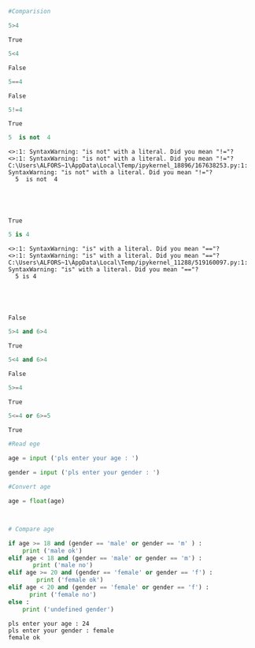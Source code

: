 ```python
#Comparision
```


```python
5>4
```




    True




```python
5<4
```




    False




```python
5==4
```




    False




```python
5!=4
```




    True




```python
5  is not  4
```

    <>:1: SyntaxWarning: "is not" with a literal. Did you mean "!="?
    <>:1: SyntaxWarning: "is not" with a literal. Did you mean "!="?
    C:\Users\ALFORS~1\AppData\Local\Temp/ipykernel_18896/167638253.py:1: SyntaxWarning: "is not" with a literal. Did you mean "!="?
      5  is not  4
    




    True




```python
5 is 4 
```

    <>:1: SyntaxWarning: "is" with a literal. Did you mean "=="?
    <>:1: SyntaxWarning: "is" with a literal. Did you mean "=="?
    C:\Users\ALFORS~1\AppData\Local\Temp/ipykernel_11288/519160097.py:1: SyntaxWarning: "is" with a literal. Did you mean "=="?
      5 is 4
    




    False




```python
5>4 and 6>4
```




    True




```python
5<4 and 6>4
```




    False




```python
5>=4
```




    True




```python
5<=4 or 6>=5
```




    True




```python
#Read ege 

age = input ('pls enter your age : ')
 
gender = input ('pls enter your gender : ')

#Convert age

age = float(age)



# Compare age

if age >= 18 and (gender == 'male' or gender == 'm' ) :
    print ('male ok')
elif age < 18 and (gender == 'male' or gender == 'm') :
       print ('male no')
elif age >= 20 and (gender == 'female' or gender == 'f') :
        print ('female ok')
elif age < 20 and (gender == 'female' or gender == 'f') :
      print ('female no')
else :
    print ('undefined gender')
```

    pls enter your age : 24
    pls enter your gender : female
    female ok
    


```python

```
